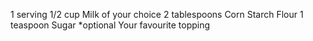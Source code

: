 1 serving
1/2 cup Milk of your choice 
2 tablespoons Corn Starch Flour 
1 teaspoon Sugar *optional
Your favourite topping